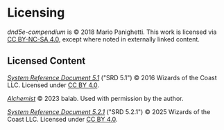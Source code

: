 # Licensing

_dnd5e-compendium_ is © 2018 Mario Panighetti. This work is licensed via [CC BY-NC-SA 4.0](https://creativecommons.org/licenses/by-nc-sa/4.0/legalcode), except where noted in externally linked content.

## Licensed Content

_[System Reference Document 5.1](https://dndbeyond.com/srd)_ ("SRD 5.1") © 2016 Wizards of the Coast LLC. Licensed under [CC BY 4.0](https://creativecommons.org/licenses/by/4.0/legalcode).

_[Alchemist](https://docs.google.com/document/d/1FbBScXvWzPKRo62ZlqXcIMgUd_KPYoqCkMa2ZtYBN8c)_ © 2023 balab. Used with permission by the author.

_[System Reference Document 5.2.1](https://www.dndbeyond.com/srd)_ ("SRD 5.2.1") © 2025 Wizards of the Coast LLC. Licensed under [CC BY 4.0](https://creativecommons.org/licenses/by/4.0/legalcode).
